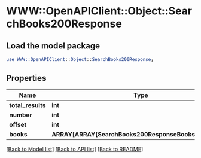 # WWW::OpenAPIClient::Object::SearchBooks200Response

## Load the model package
```perl
use WWW::OpenAPIClient::Object::SearchBooks200Response;
```

## Properties
Name | Type | Description | Notes
------------ | ------------- | ------------- | -------------
**total_results** | **int** |  | [optional] 
**number** | **int** |  | [optional] 
**offset** | **int** |  | [optional] 
**books** | **ARRAY[ARRAY[SearchBooks200ResponseBooksInnerInner]]** |  | [optional] 

[[Back to Model list]](../README.md#documentation-for-models) [[Back to API list]](../README.md#documentation-for-api-endpoints) [[Back to README]](../README.md)


